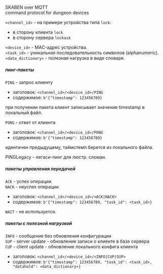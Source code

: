 SKABEN over MQTT\
command protocol for dungeon devices

`<channel_id>` - на примере устройства типа `lock`:
- в сторону клиента `lock`
- в сторону сервера `lockask`

`<device_id>` - MAC-адрес устройства.\
`<task_id>` - уникальная последовательность символов (alphanumeric).\
`<data_dictionary>` - полезная нагрузка в виде словаря.

##### пинг-пакеты

`PING` - запрос клиенту

- заголовок: `<channel_id>/<device_id>/PING`
- содержимое: `b'{"timestamp": 123456789}`

при получении пакета клиент записывает значение timestamp в локальный файл.

`PONG` - ответ от клиента

- заголовок: `<channel_id>/<device_id>/PONG`
- содержимое: `b'{"timestamp": 123456789}`

идентичен предыдущему, таймстемп берется из локального файла.

PINGLegacy - легаси-пинг для люстр. сломан.

##### пакеты управления передачей

`ACK` - успех операции\
`NACK` - неуспех операции

- заголовок: `<channel_id>/<device_id>/<ACK|NACK>`
- содержимое: `b'{"timestamp": 123456789, "task_id": <task_id>}`

`WAIT` - не используется.

##### пакеты с полезной нагрузкой

`INFO` - сообщение без обновления конфигурации\
`SUP` - server update - обновление записи о клиенте в базе сервера\
`CUP` - client update - обновление локального конфига клиента

- заголовок: `<channel_id>/<device_id>/<INFO|CUP|SUP>`
- содержимое: `b'{"timestamp": 123456789, "task_id": <task_id>, "datahold": <data_dictionary>}`
